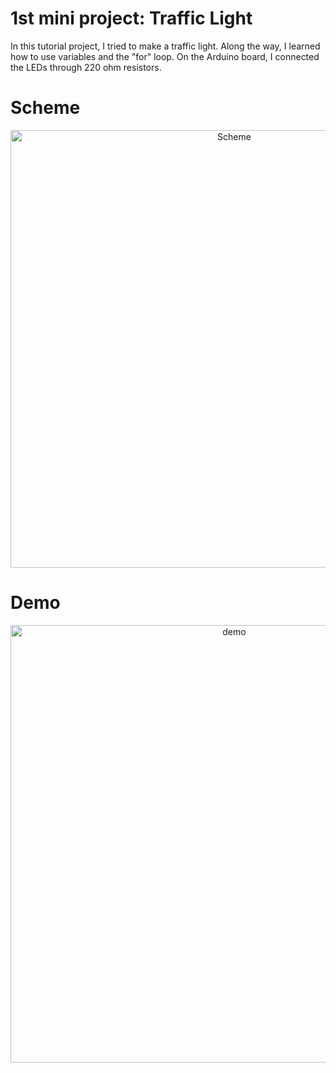 # 1st mini project: Traffic Light
In this tutorial project, I tried to make a traffic light.
Along the way, I learned how to use variables and the "for" loop.
On the Arduino board, I connected the LEDs through 220 ohm resistors.

# Scheme
<p align="center">
  <img width="700" align="center" src="" alt="Scheme"/>
</p>

# Demo
<p align="center">
  <img width="700" align="center" src="" alt="demo"/>
</p>